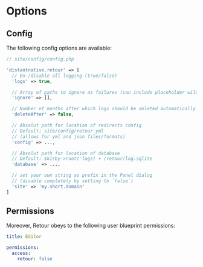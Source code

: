 # Options

## Config

The following config options are available:

```php
// site/config/config.php

'distantnative.retour' => [
  // En-/disable all logging (true/false)
  'logs' => true,

  // Array of paths to ignore as failures (can include placeholder wildcards or regular expressions)
  'ignore' => [],

  // Number of months after which logs should be deleted automatically
  'deleteAfter' => false,

  // Absolut path for location of redirects config
  // Default: site/config/retour.yml
  // (allows for yml and json files/formats)
  'config' => ...,

  // Absolut path for location of database
  // Default: $kirby->root('logs) + /retour/log.sqlite
  'database' => ...,

  // set your own string as prefix in the Panel dialog
  // (disable completely by setting to `false`)
  'site' => 'my.short.domain'
]
```

## Permissions

Moreover, Retour obeys to the following user blueprint permissions:

```yaml
title: Editor

permissions:
  access:
    retour: false
```

